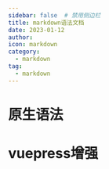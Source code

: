 ```yaml
---
sidebar: false  # 禁用侧边栏
title: markdown语法文档
date: 2023-01-12
author: 
icon: markdown
category:
  - markdown
tag:
  - markdown
---
```

# 原生语法

# vuepress增强